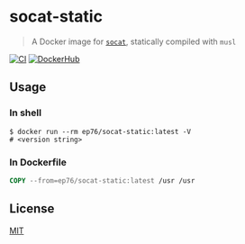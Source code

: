 # socat-static

> A Docker image for [`socat`](http://www.dest-unreach.org/socat/),
> statically compiled with `musl`

[![CI](https://github.com/ep76/socat-static/actions/workflows/ci.yml/badge.svg?branch=main)](
  https://github.com/ep76/socat-static/actions/workflows/ci.yml
)
[![DockerHub](https://img.shields.io/docker/v/ep76/socat-static/latest)](
  https://hub.docker.com/r/ep76/socat-static/tags?page=1&ordering=last_updated
)

## Usage

### In shell

```shell
$ docker run --rm ep76/socat-static:latest -V
# <version string>
```

### In Dockerfile

```Dockerfile
COPY --from=ep76/socat-static:latest /usr /usr
```

## License

[MIT](./LICENSE)
